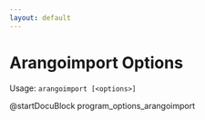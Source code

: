 ```yaml
---
layout: default
---
```

Arangoimport Options
====================

Usage: `arangoimport [<options>]`

@startDocuBlock program_options_arangoimport
